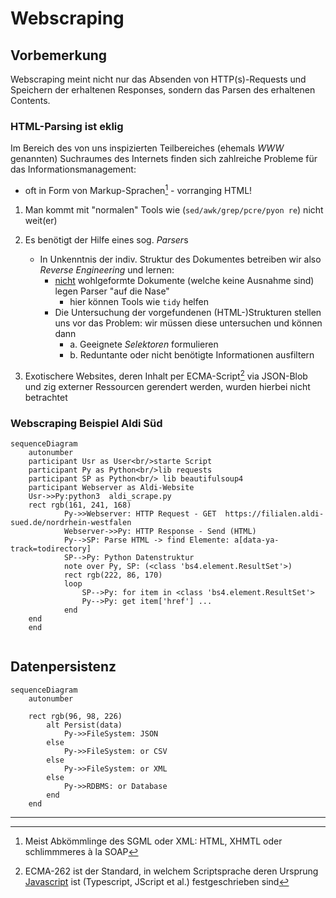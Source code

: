 # Webscraping

## Vorbemerkung 

Webscraping meint nicht nur das Absenden von HTTP(s)-Requests und Speichern der erhaltenen Responses, sondern das Parsen des erhaltenen Contents.

### HTML-Parsing ist eklig

Im Bereich des von uns inspizierten Teilbereiches (ehemals <var> WWW </var> genannten) Suchraumes des Internets finden sich zahlreiche Probleme für das Informationsmanagement:
- oft in Form von Markup-Sprachen[^1] - vorranging HTML!

1. Man kommt mit "normalen" Tools wie (```sed/awk/grep/pcre/pyon re```) nicht weit(er)

2. Es benötigt der Hilfe eines sog. <var>Parser</var>s
    -  In Unkenntnis der indiv. Struktur des Dokumentes betreiben wir also <var>Reverse Engineering</var> und lernen:
        - <u>nicht</u> wohlgeformte Dokumente (welche keine Ausnahme sind) legen Parser "auf die Nase"
            - hier können Tools wie ```tidy``` helfen
        - Die Untersuchung der vorgefundenen (HTML-)Strukturen stellen uns vor das Problem: wir müssen diese untersuchen und können dann
            - a. Geeignete <var>Selektoren</var> formulieren
            - b. Reduntante oder nicht benötigte Informationen ausfiltern


3. Exotischere Websites, deren Inhalt per ECMA-Script[^2] via JSON-Blob und zig externer Ressourcen gerendert werden, wurden hierbei nicht betrachtet


### Webscraping Beispiel Aldi Süd




```mermaid
sequenceDiagram
    autonumber
    participant Usr as User<br/>starte Script
    participant Py as Python<br/>lib requests
    participant SP as Python<br/> lib beautifulsoup4 
    participant Webserver as Aldi-Website
    Usr->>Py:python3  aldi_scrape.py  
    rect rgb(161, 241, 168)
            Py->>Webserver: HTTP Request - GET  https://filialen.aldi-sued.de/nordrhein-westfalen
            Webserver->>Py: HTTP Response - Send (HTML)
            Py-->SP: Parse HTML -> find Elemente: a[data-ya-track=todirectory]
            SP-->Py: Python Datenstruktur 
            note over Py, SP: (<class 'bs4.element.ResultSet'>)
            rect rgb(222, 86, 170)
            loop 
                SP-->Py: for item in <class 'bs4.element.ResultSet'>
                Py-->Py: get item['href'] ...
            end
    end
    end
    

```

## Datenpersistenz
```mermaid 
sequenceDiagram
    autonumber

    rect rgb(96, 98, 226)
        alt Persist(data)
            Py->>FileSystem: JSON 
        else 
            Py->>FileSystem: or CSV 
        else 
            Py->>FileSystem: or XML 
        else 
            Py->>RDBMS: or Database 
        end
    end    
```




--- 

[^1]: Meist Abkömmlinge des SGML oder XML: HTML, XHMTL oder schlimmmeres à la SOAP[^3]

[^2]: ECMA-262 ist der Standard, in welchem Scriptsprache deren Ursprung [Javascript](https://en.wikipedia.org/wiki/JavaScript) ist (Typescript, JScript et al.) festgeschrieben sind







[^3]:  Gott sei bei uns! 